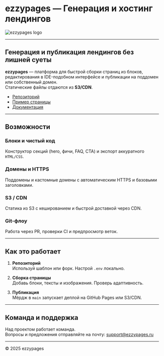 # ezzypages — Генерация и хостинг лендингов

![ezzypages logo](https://avatars.githubusercontent.com/u/230987182?s=200&v=4)

---

## Генерация и публикация лендингов без лишней суеты

**ezzypages** — платформа для быстрой сборки страниц из блоков, редактирования в IDE-подобном интерфейсе и публикации на поддомен или собственный домен.  
Статические файлы отдаются из **S3/CDN**.

- [Репозиторий](https://github.com/<org>/<repo>)
- [Пример страницы](https://example.e7s.ru)
- [Документация](https://github.com/<org>/<repo>/tree/main/docs)

---

## Возможности

### Блоки и чистый код
Конструктор секций (hero, фичи, FAQ, CTA) и экспорт аккуратного `HTML/CSS`.

### Домены и HTTPS
Поддомены и кастомные домены с автоматическим HTTPS и базовыми заголовками.

### S3 / CDN
Статика из S3 с кешированием и быстрой доставкой через CDN.

### Git-флоу
Работа через PR, проверки CI и предпросмотр веток.

---

## Как это работает

1. **Репозиторий**  
   Используй шаблон или форк. Настрой `.env` локально.

2. **Сборка страницы**  
   Добавь блоки, тексты и изображения. Проверь адаптивность.

3. **Публикация**  
   Мёрдж в `main` запускает деплой на GitHub Pages или S3/CDN.

---

## Команда и поддержка

Над проектом работает команда.  
Вопросы и предложения отправляйте на почту: [support@ezzypages.ru](mailto:support@ezzypages.ru)

---

© 2025 ezzypages
